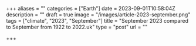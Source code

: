 +++
aliases = ""
categories = ["Earth"]
date = 2023-09-01T10:58:04Z
description = ""
draft = true
image = "/images/article-2023-september.png"
tags = ["climate", "2023", "September"]
title = "September 2023 compared to September from 1922 to 2022.uk"
type = "post"
url = ""

+++
